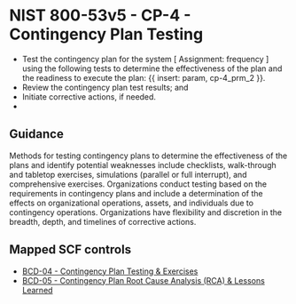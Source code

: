 # NIST 800-53v5 - CP-4 - Contingency Plan Testing
- Test the contingency plan for the system \[ Assignment: frequency \] using the following tests to determine the effectiveness of the plan and the readiness to execute the plan: {{ insert: param, cp-4_prm_2 }}.
- Review the contingency plan test results; and
- Initiate corrective actions, if needed.
-
## Guidance
Methods for testing contingency plans to determine the effectiveness of the plans and identify potential weaknesses include checklists, walk-through and tabletop exercises, simulations (parallel or full interrupt), and comprehensive exercises. Organizations conduct testing based on the requirements in contingency plans and include a determination of the effects on organizational operations, assets, and individuals due to contingency operations. Organizations have flexibility and discretion in the breadth, depth, and timelines of corrective actions.
## Mapped SCF controls
- [BCD-04 - Contingency Plan Testing & Exercises](../scf/bcd-04-contingencyplantesting&exercises.md)
- [BCD-05 - Contingency Plan Root Cause Analysis (RCA) & Lessons Learned](../scf/bcd-05-contingencyplanrootcauseanalysisrca&lessonslearned.md)